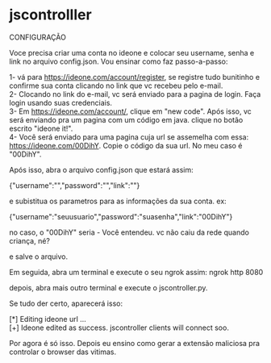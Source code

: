 # jscontrolller

CONFIGURAÇÃO

Voce precisa criar uma conta no ideone e colocar seu username, senha e link no arquivo config.json. Vou ensinar como faz passo-a-passo:

1- vá para https://ideone.com/account/register, se registre tudo bunitinho e confirme sua conta clicando no link que vc recebeu pelo e-mail.
<br>2- Clocando no link do e-mail, vc será enviado para a pagina de login. Faça login usando suas credenciais.
<br>3- Em https://ideone.com/account/, clique em "new code". Após isso, vc será enviando pra um pagina com um código em java. clique no botão escrito "ideone it!".
<br>4- Você será enviado para uma pagina cuja url se assemelha com essa: https://ideone.com/00DihY. Copie o código da sua url. No meu caso é "00DihY".

Após isso, abra o arquivo config.json que estará assim:

{"username":"","password":"","link":""}
  
e subistitua os parametros para as informações da sua conta. ex:
  
{"username":"seuusuario","password":"suasenha","link":"00DihY"}
  
no caso, o "00DihY" seria - Você entendeu. vc não caiu da rede quando criança, né?
  
e salve o arquivo.
  
Em seguida, abra um terminal e execute o seu ngrok assim: ngrok http 8080
  
depois, abra mais outro terminal e execute o jscontroller.py.
  
  
  
Se tudo der certo, aparecerá isso:
  
[*] Editing ideone url ...<br>
[+] Ideone edited as success. jscontroller clients will connect soo.
  
  
Por agora é só isso. Depois eu ensino como gerar a extensão maliciosa pra controlar o browser das vitimas.


